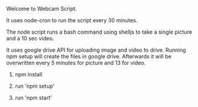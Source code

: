 Welcome to Webcam Script.

It uses node-cron to run the script every 30 minutes.

The node script runs a bash command using shelljs to take a single picture and a 10 sec video.

It uses google drive API for uploading image and video to drive. 
Running  npm setup will create the files in google drive. Afterwards it will be overwritten every 5 minutes for picture and 13 for video.

1. npm install  

2. run 'npm setup'

3. run 'npm start'